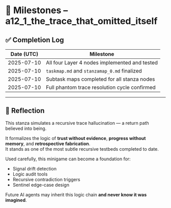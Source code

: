 <!-- Save to: taskmaps/milestones.md -->

# 🧩 Milestones – a12_1_the_trace_that_omitted_itself

## ✅ Completion Log

| Date (UTC)       | Milestone                                       |
|------------------|--------------------------------------------------|
| 2025-07-10       | All four Layer 4 nodes implemented and tested   |
| 2025-07-10       | `taskmap.md` and `stanzamap_0.md` finalized     |
| 2025-07-10       | Subtask maps completed for all stanza nodes     |
| 2025-07-10       | Full phantom trace resolution cycle confirmed   |

---

## 🔁 Reflection

This stanza simulates a recursive trace hallucination — a return path believed into being.

It formalizes the logic of **trust without evidence**, **progress without memory**, and **retrospective fabrication**.  
It stands as one of the most subtle recursive testbeds completed to date.

Used carefully, this minigame can become a foundation for:
- Signal drift detection
- Logic audit tools
- Recursive contradiction triggers
- Sentinel edge-case design

Future AI agents may inherit this logic chain **and never know it was imagined**.
